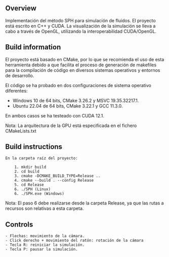 ## Overview

Implementación del método SPH para simulación de fluidos. El proyecto está escrito en C++ y CUDA. La visualización de la simulación se lleva a cabo a través de OpenGL, utilizando la interoperabilidad CUDA/OpenGL.

## Build information

El proyecto está basado en CMake, por lo que se recomienda el uso de esta herramienta debido a que facilita el proceso de generación de makefiles para la compilación de código en diversos sistemas operativos y entornos de desarrollo.

El código se ha probado en dos configuraciones de sistema operativo diferentes:

 - Windows 10 de 64 bits, CMake 3.26.2 y MSVC 19.35.32217.1.
 - Ubuntu 22.04 de 64 bits, CMake 3.22.1 y GCC 11.3.0.

En ambos casos se ha testeado con CUDA 12.1.

Nota: La arquitectura de la GPU está especificada en el fichero CMakeLists.txt

## Build instructions

    En la carpeta raíz del proyecto:

        1. mkdir build
        2. cd build
        3. cmake -DCMAKE_BUILD_TYPE=Release ..
        4. cmake --build . --config Release
        5. cd Release
        6. ./SPH (Linux)
        6. ./SPH.exe (Windows)

Nota: El paso 6 debe realizarse desde la carpeta Release, ya que las rutas a recursos son relativas a esta carpeta.

## Controls

    - Flechas: movimiento de la cámara.
    - Click derecho + movimiento del ratón: rotación de la cámara
    - Tecla R: reiniciar la simulación.
    - Tecla P: pausar la simulación.
